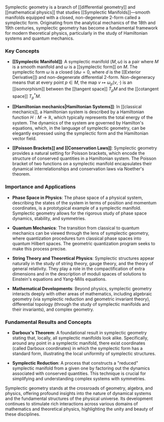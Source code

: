 Symplectic geometry is a branch of [[differential geometry]] and [[mathematical physics]] that studies [[Symplectic Manifolds]]—smooth manifolds equipped with a closed, non-degenerate 2-form called a symplectic form. Originating from the analytical mechanics of the 18th and 19th centuries, symplectic geometry has become a fundamental framework for modern theoretical physics, particularly in the study of Hamiltonian systems and quantum mechanics.

### Key Concepts

- **[[Symplectic Manifold]]**: A symplectic manifold $(M, \omega)$ is a pair where $M$ is a smooth manifold and $\omega$ is a [[symplectic form]] on $M$. The symplectic form $\omega$ is a closed ($d\omega = 0$, where $d$ is the [[Exterior Derivative]]) and non-degenerate differential 2-form. Non-degeneracy means that at every point $p \in M$, the map $v \mapsto \omega_p(v, \cdot)$ is an [[isomorphism]] between the [[tangent space]] $T_pM$ and the [[cotangent space]] $T_p^*M$.

- **[[Hamiltonian mechanics|Hamiltonian Systems]]**: In [[classical mechanics]], a Hamiltonian system is described by a Hamiltonian function $H: M \to \mathbb{R}$, which typically represents the total energy of the system. The dynamics of the system are governed by Hamilton's equations, which, in the language of symplectic geometry, can be elegantly expressed using the symplectic form and the Hamiltonian vector field.

- **[[Poisson Brackets]] and [[Conservation Laws]]**: Symplectic geometry provides a natural setting for Poisson brackets, which encode the structure of conserved quantities in a Hamiltonian system. The Poisson bracket of two functions on a symplectic manifold encapsulates their dynamical interrelationships and conservation laws via Noether's theorem.

### Importance and Applications

- **Phase Space in Physics**: The phase space of a physical system, describing the states of the system in terms of position and momentum coordinates, is a prototypical example of a symplectic manifold. Symplectic geometry allows for the rigorous study of phase space dynamics, stability, and symmetries.

- **Quantum Mechanics**: The transition from classical to quantum mechanics can be viewed through the lens of symplectic geometry, where quantization procedures turn classical phase spaces into quantum Hilbert spaces. The geometric quantization program seeks to make this process precise.

- **String Theory and Theoretical Physics**: Symplectic structures appear naturally in the study of string theory, gauge theory, and the theory of general relativity. They play a role in the compactification of extra dimensions and in the description of moduli spaces of solutions to Einstein's equations and Yang-Mills equations.

- **Mathematical Developments**: Beyond physics, symplectic geometry interacts deeply with other areas of mathematics, including algebraic geometry (via symplectic reduction and geometric invariant theory), differential topology (through the study of symplectic manifolds and their invariants), and complex geometry.

### Fundamental Results and Concepts

- **Darboux's Theorem**: A foundational result in symplectic geometry stating that, locally, all symplectic manifolds look alike. Specifically, around any point in a symplectic manifold, there exist coordinates (called Darboux coordinates) in which the symplectic form has a standard form, illustrating the local uniformity of symplectic structures.

- **Symplectic Reduction**: A process that constructs a "reduced" symplectic manifold from a given one by factoring out the dynamics associated with conserved quantities. This technique is crucial for simplifying and understanding complex systems with symmetries.

Symplectic geometry stands at the crossroads of geometry, algebra, and physics, offering profound insights into the nature of dynamical systems and the fundamental structures of the physical universe. Its development continues to stimulate rich interactions across various domains of mathematics and theoretical physics, highlighting the unity and beauty of these disciplines.